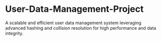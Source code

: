 # User-Data-Management-Project
A scalable and efficient user data management system leveraging advanced hashing and collision resolution for high performance and data integrity.
